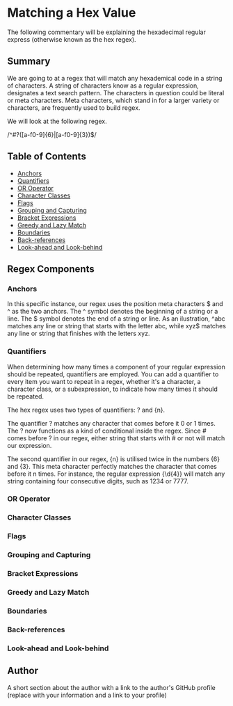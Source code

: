 # Matching a Hex Value

The following commentary will be explaining the hexadecimal regular express (otherwise known as the hex regex). 

## Summary

We are going to at a regex that will match any hexademical code in a string of characters. A string of characters know as a regular expression, designates a text search pattern. The characters in question could be literal or meta characters. Meta characters, which stand in for a larger variety or characters, are frequently used to build regex.

We will look at the following regex.

/^#?([a-f0-9]{6}|[a-f0-9]{3})$/


## Table of Contents

- [Anchors](#anchors)
- [Quantifiers](#quantifiers)
- [OR Operator](#or-operator)
- [Character Classes](#character-classes)
- [Flags](#flags)
- [Grouping and Capturing](#grouping-and-capturing)
- [Bracket Expressions](#bracket-expressions)
- [Greedy and Lazy Match](#greedy-and-lazy-match)
- [Boundaries](#boundaries)
- [Back-references](#back-references)
- [Look-ahead and Look-behind](#look-ahead-and-look-behind)

## Regex Components

### Anchors

In this specific instance, our regex uses the position meta characters $ and ^ as the two anchors. The ^ symbol denotes the beginning of a string or a line. The $ symbol denotes the end of a string or line. As an ilustration, ^abc matches any line or string that starts with the letter abc, while xyz$ matches any line or string that finishes with the letters xyz.

### Quantifiers

When determining how many times a component of your regular expression should be repeated, quantifiers are employed. You can add a quantifier to every item you want to repeat in a regex, whether it's a character, a character class, or a subexpression, to indicate how many times it should be repeated.

The hex regex uses two types of quantifiers: ? and {n}.

The quantifier ? matches any character that comes before it 0 or 1 times. The ? now functions as a kind of conditional inside the regex. Since # comes before ? in our regex, either string that starts with # or not will match our expression.

The second quantifier in our regex, {n} is utilised twice in the numbers {6} and {3}. This meta character perfectly matches the character that comes before it n times. For instance, the regular expression {\d{4}} will match any string containing four consecutive digits, such as 1234 or 7777.

### OR Operator

### Character Classes

### Flags

### Grouping and Capturing

### Bracket Expressions

### Greedy and Lazy Match

### Boundaries

### Back-references

### Look-ahead and Look-behind

## Author

A short section about the author with a link to the author's GitHub profile (replace with your information and a link to your profile)
